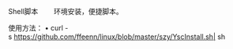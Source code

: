 ﻿Shell脚本
　　环境安装，便捷脚本。

使用方法：
• curl -s https://github.com/ffeenn/linux/blob/master/szy/YscInstall.sh| sh

